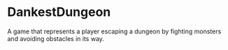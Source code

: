 # DankestDungeon

A game that represents a player escaping a dungeon by fighting monsters and avoiding obstacles in its way.

